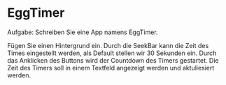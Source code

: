 # EggTimer

Aufgabe:
Schreiben Sie eine App namens EggTimer.

Fügen Sie einen Hintergrund ein. Durch die SeekBar kann die Zeit des Times eingestellt werden, als Default stellen wir 30 Sekunden ein. Durch das Anklicken des Buttons wird der Countdown des Timers gestartet. Die Zeit des Timers soll in einem Textfeld angezeigt werden und aktuliesiert werden.
